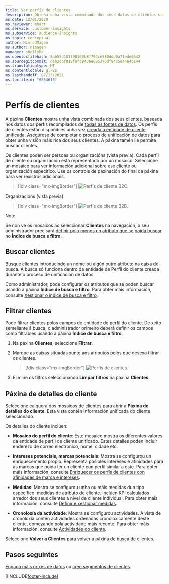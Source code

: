 ```yaml
---
title: Ver perfís de clientes
description: Obteña unha vista combinada dos seus datos de clientes unificados.
ms.date: 12/01/2020
ms.reviewer: mhart
ms.service: customer-insights
ms.subservice: audience-insights
ms.topic: conceptual
author: NimrodMagen
ms.author: nimagen
manager: shellyha
ms.openlocfilehash: 8ab55d101f98169b8f794ce580ddd0a71ede6642
ms.sourcegitcommit: dab2cbf818fafc9436e685376df94c5e44e4b144
ms.translationtype: HT
ms.contentlocale: gl-ES
ms.lasthandoff: 07/13/2021
ms.locfileid: "6554616"
---
```

# <a name="customer-profiles"></a>Perfís de clientes

A páxina **Clientes** mostra unha vista combinada dos seus clientes, baseada nos datos dos perfís recompilados de [todas as fontes de datos](data-sources.md). Os perfís de clientes están dispoñibles unha vez [creada a entidade de cliente unificada](data-unification.md). Asegúrese de completar o proceso de unificación de datos para obter unha visión máis rica dos seus clientes. A páxina tamén lle permite buscar clientes.

Os clientes poden ser persoas ou organizacións (vista previa). Cada perfil de cliente ou organización está representado por un mosaico. Seleccione un mosaico para ver información adicional sobre ese cliente ou organización específico. Use os controis de paxinación do final da páxina para ver rexistros adicionais.

> [!div class="mx-imgBorder"] 
> ![Perfís de cliente B2C.](media/profiles-customers.png "Perfís de cliente B2C")

Organizacións (vista previa)
> [!div class="mx-imgBorder"] 
> ![Perfís de cliente B2B.](media/profile-customers-b2b.png "Perfís de cliente B2B")

> [!NOTE]
> Se non ve os mosaicos ao seleccionar **Clientes** na navegación, o seu administrador precisará [definir polo menos un atributo que se poida buscar](search-filter-index.md) no **Índice de busca e filtro**.

## <a name="search-for-customers"></a>Buscar clientes

Busque clientes introducindo un nome ou algún outro atributo na caixa de busca. A busca só funciona dentro da entidade de Perfil do cliente creada durante o proceso de unificación de datos.

Como administrador, pode configurar os atributos que se poden buscar usando a páxina **Índice de busca e filtro**. Para obter máis información, consulte [Xestionar o índice de busca e filtro](search-filter-index.md).

## <a name="filter-customers"></a>Filtrar clientes

Pode filtrar clientes polos campos de entidade de perfil do cliente. De xeito semellante á busca, o administrador primeiro deberá definir os campos como filtrables usando a páxina **Índice de busca e filtro**.

1. Na páxina **Clientes**, seleccione **Filtrar**.

2. Marque as caixas situadas xunto aos atributos polos que desexa filtrar os clientes.

   > [!div class="mx-imgBorder"] 
   > ![Perfís de clientes.](media/profiles-customers3.png "Perfís de clientes")

3. Elimine os filtros seleccionando **Limpar filtros** na páxina **Clientes**.

##  <a name="customer-details-page"></a>Páxina de detalles do cliente

Seleccione calquera dos mosaicos de clientes para abrir a **Páxina de detalles do cliente**. Esta vista contén información unificada do cliente seleccionado.

Os detalles do cliente inclúen:

-   **Mosaico do perfil do cliente**: Este mosaico mostra os diferentes valores da entidade de perfil de cliente unificado. Estes detalles poden incluír enderezo de correo electrónico, nome, cidade etc. 

-   **Intereses potenciais, marcas potenciais**: Mostra se configurou un enriquecemento propio. Representa posibles intereses e afinidades para as marcas que poida ter un cliente cun perfil similar a este. Para obter máis información, consulte [Enriquecer os perfís de clientes con afinidades de marca e intereses](enrichment-microsoft.md).

-   **Medidas**: Mostra se configurou unha ou máis medidas dun tipo específico: medidas de atributo de cliente. Inclúen KPI calculados arredor dos seus clientes a nivel de cliente individual. Para obter máis información, consulte [Definir e xestionar medidas](measures.md).

-   **Cronoloxía da actividade**: Mostra se configurou actividades. A vista de cronoloxía contén actividades ordenadas cronoloxicamente deste cliente, comezando pola actividade máis recente. Para obter máis información, consulte [Actividades do cliente](activities.md).

Seleccione **Volver a Clientes** para volver á páxina de busca de clientes.

## <a name="next-steps"></a>Pasos seguintes

[Engada máis orixes de datos](data-sources.md) ou [cree segmentos de clientes](segments.md).


[!INCLUDE[footer-include](../includes/footer-banner.md)]
